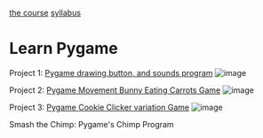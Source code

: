 [the course](https://drive.google.com/file/d/1acveFbzJFk7jAJkZcVVuh_wM3wkNQois/view?usp=sharing)
[syllabus](https://drive.google.com/file/d/1CuXib_Ur0Szkr7l9z_T5PQXK95lSavNB/view?usp=sharing)

# Learn Pygame
Project 1: [Pygame drawing,button, and sounds program](https://youtu.be/L0sDTidXxbY) 
![image](https://user-images.githubusercontent.com/63701122/175455151-256f7378-78a6-4b52-87fb-607db9129024.png)

Project 2: [Pygame Movement Bunny Eating Carrots Game](https://youtu.be/ML86u6EeTug)
![image](https://user-images.githubusercontent.com/63701122/175455351-cca8f076-ab9d-457c-bff3-0703a067b687.png)


Project 3: [Pygame Cookie Clicker variation Game](https://youtu.be/LFbPcNsRopM)
![image](https://user-images.githubusercontent.com/63701122/175455480-2c758222-b8f3-40cc-968c-8964d1dfc651.png)


Smash the Chimp: Pygame's Chimp Program
